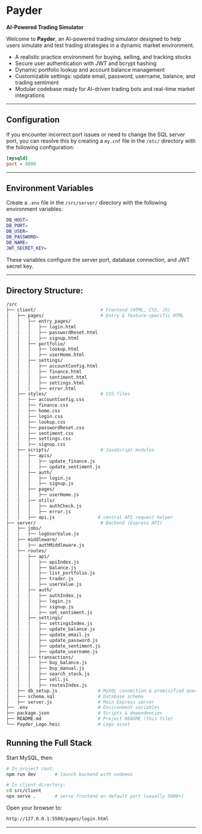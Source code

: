 # Payder

**AI-Powered Trading Simulator**

Welcome to **Payder**, an AI-powered trading simulator designed to help users simulate and test trading strategies in a dynamic market environment.
* A realistic practice environment for buying, selling, and tracking stocks
* Secure user authentication with JWT and bcrypt hashing
* Dynamic portfolio lookup and account balance management
* Customizable settings: update email, password, username, balance, and trading sentiment
* Modular codebase ready for AI-driven trading bots and real-time market integrations

---

## Configuration

If you encounter incorrect port issues or need to change the SQL server port, you can resolve this by creating a `my.cnf` file in the `/etc/` directory with the following configuration:

```ini
[mysqld]
port = 8080
```
---

## Environment Variables

Create a `.env` file in the `/src/server/` directory with the following environment variables:

```bash
DB_HOST=
DB_PORT=
DB_USER=
DB_PASSWORD=
DB_NAME=
JWT_SECRET_KEY=
```

These variables configure the server port, database connection, and JWT secret key.

---

## Directory Structure:

```bash
/src
├── client/                        # Frontend (HTML, CSS, JS)
│   ├── pages/                     # Entry & feature-specific HTML
│   │   ├── entry_pages/
│   │   │   ├── login.html
│   │   │   ├── passwordReset.html
│   │   │   ├── signup.html
│   │   ├── portfolio/
│   │   │   ├── lookup.html
│   │   │   ├── userHome.html
│   │   ├── settings/
│   │   │   ├── accountConfig.html
│   │   │   ├── finance.html
│   │   │   ├── sentiment.html
│   │   │   ├── settings.html
│   │   │   ├── error.html
│   ├── styles/                    # CSS files
│   │   ├── accountConfig.css
│   │   ├── finance.css
│   │   ├── home.css
│   │   ├── login.css
│   │   ├── lookup.css
│   │   ├── passwordReset.css
│   │   ├── sentiment.css
│   │   ├── settings.css
│   │   ├── signup.css
│   ├── scripts/                   # JavaScript modules
│   │   ├── apis/
│   │   │   ├── update_finance.js
│   │   │   ├── update_sentiment.js
│   │   ├── auth/
│   │   │   ├── login.js
│   │   │   ├── signup.js
│   │   ├── pages/
│   │   │   ├── userHome.js
│   │   ├── utils/
│   │   │   ├── authCheck.js
│   │   │   ├── error.js
│   │   ├── api.js                # central API request helper
├── server/                        # Backend (Express API)
│   ├── jobs/
│   │   ├── logUserValue.js
│   ├── middleware/
│   │   ├── authMiddleware.js
│   ├── routes/
│   │   ├── api/
│   │   │   ├── apiIndex.js
│   │   │   ├── balance.js
│   │   │   ├── list_portfolio.js
│   │   │   ├── trader.js
│   │   │   ├── userValue.js
│   │   ├── auth/
│   │   │   ├── authIndex.js
│   │   │   ├── login.js
│   │   │   ├── signup.js
│   │   │   ├── set_sentiment.js
│   │   ├── settings/
│   │   │   ├── settingsIndex.js
│   │   │   ├── update_balance.js
│   │   │   ├── update_email.js
│   │   │   ├── update_password.js
│   │   │   ├── update_sentiment.js
│   │   │   ├── update_username.js
│   │   ├── transactions/
│   │   │   ├── buy_balance.js
│   │   │   ├── buy_manual.js
│   │   │   ├── search_stock.js
│   │   │   ├── sell.js
│   │   │   ├── routesIndex.js
│   ├── db_setup.js               # MySQL connection & promisified queries
│   ├── schema.sql                # Database schema
│   ├── server.js                 # Main Express server
├── .env                          # Environment variables
├── package.json                  # Scripts & dependencies
├── README.md                     # Project README (this file)
└── Payder_Logo.heic              # Logo asset

```

## Running the Full Stack

Start MySQL, then:

```bash
# In project root:
npm run dev       # launch backend with nodemon

# In client directory:
cd src/client
npx serve .       # serve frontend on default port (usually 5000+)
```

Open your browser to:

```bash
http://127.0.0.1:5500/pages/login.html
```

---